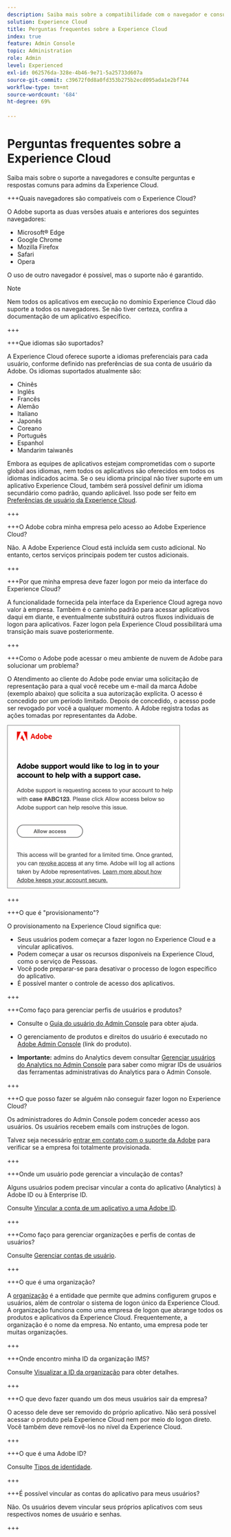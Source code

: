 ```yaml
---
description: Saiba mais sobre a compatibilidade com o navegador e consulte perguntas e respostas comuns para administradores na Adobe Experience Cloud.
solution: Experience Cloud
title: Perguntas frequentes sobre a Experience Cloud
index: true
feature: Admin Console
topic: Administration
role: Admin
level: Experienced
exl-id: 062576da-328e-4b46-9e71-5a25733d607a
source-git-commit: c39672f0d8a0fd353b275b2ecd095ada1e2bf744
workflow-type: tm+mt
source-wordcount: '684'
ht-degree: 69%

---
```


# Perguntas frequentes sobre a Experience Cloud

Saiba mais sobre o suporte a navegadores e consulte perguntas e respostas comuns para admins da Experience Cloud.

+++Quais navegadores são compatíveis com o Experience Cloud?

O Adobe suporta as duas versões atuais e anteriores dos seguintes navegadores:

* Microsoft® Edge
* Google Chrome
* Mozilla Firefox
* Safari
* Opera

O uso de outro navegador é possível, mas o suporte não é garantido.

>[!NOTE]
>
>Nem todos os aplicativos em execução no domínio Experience Cloud dão suporte a todos os navegadores. Se não tiver certeza, confira a documentação de um aplicativo específico.

+++

+++Que idiomas são suportados?

A Experience Cloud oferece suporte a idiomas preferenciais para cada usuário, conforme definido nas preferências de sua conta de usuário da Adobe. Os idiomas suportados atualmente são:

* Chinês
* Inglês
* Francês
* Alemão
* Italiano
* Japonês
* Coreano
* Português
* Espanhol
* Mandarim taiwanês

Embora as equipes de aplicativos estejam comprometidas com o suporte global aos idiomas, nem todos os aplicativos são oferecidos em todos os idiomas indicados acima. Se o seu idioma principal não tiver suporte em um aplicativo Experience Cloud, também será possível definir um idioma secundário como padrão, quando aplicável. Isso pode ser feito em [Preferências de usuário da Experience Cloud](https://experience.adobe.com/preferences).

+++

+++O Adobe cobra minha empresa pelo acesso ao Adobe Experience Cloud?

Não. A Adobe Experience Cloud está incluída sem custo adicional. No entanto, certos serviços principais podem ter custos adicionais.

+++

+++Por que minha empresa deve fazer logon por meio da interface do Experience Cloud?

A funcionalidade fornecida pela interface da Experience Cloud agrega novo valor à empresa. Também é o caminho padrão para acessar aplicativos daqui em diante, e eventualmente substituirá outros fluxos individuais de logon para aplicativos. Fazer logon pela Experience Cloud possibilitará uma transição mais suave posteriormente.

+++

+++Como o Adobe pode acessar o meu ambiente de nuvem de Adobe para solucionar um problema?

O Atendimento ao cliente do Adobe pode enviar uma solicitação de representação para a qual você recebe um e-mail da marca Adobe (exemplo abaixo) que solicita a sua autorização explícita. O acesso é concedido por um período limitado. Depois de concedido, o acesso pode ser revogado por você a qualquer momento. A Adobe registra todas as ações tomadas por representantes da Adobe.

![Caso de suporte da Adobe](../assets/support-email.png)

+++

+++O que é &quot;provisionamento&quot;?

O provisionamento na Experience Cloud significa que:

* Seus usuários podem começar a fazer logon no Experience Cloud e a vincular aplicativos.
* Podem começar a usar os recursos disponíveis na Experience Cloud, como o serviço de Pessoas.
* Você pode preparar-se para desativar o processo de logon específico do aplicativo.
* É possível manter o controle de acesso dos aplicativos.

+++

+++Como faço para gerenciar perfis de usuários e produtos?

* Consulte o [Guia do usuário do Admin Console](https://helpx.adobe.com/br/enterprise/admin-guide.html) para obter ajuda.

* O gerenciamento de produtos e direitos do usuário é executado no [Adobe Admin Console](https://adminconsole.adobe.com/enterprise) (link do produto).

* **Importante:** admins do Analytics devem consultar [Gerenciar usuários do Analytics no Admin Console](https://experienceleague.adobe.com/docs/analytics/admin/user-product-management/migrate-users/c-migration-tool.html) para saber como migrar IDs de usuários das ferramentas administrativas do Analytics para o Admin Console.

+++

+++O que posso fazer se alguém não conseguir fazer logon no Experience Cloud?

Os administradores do Admin Console podem conceder acesso aos usuários. Os usuários recebem emails com instruções de logon.

Talvez seja necessário [entrar em contato com o suporte da Adobe](https://experienceleague.adobe.com/?support-solution=General&amp;lang=pt-BR#support) para verificar se a empresa foi totalmente provisionada.

+++

+++Onde um usuário pode gerenciar a vinculação de contas?

Alguns usuários podem precisar vincular a conta do aplicativo (Analytics) à Adobe ID ou à Enterprise ID.

Consulte [Vincular a conta de um aplicativo a uma Adobe ID](../administration/organizations.md).

+++

+++Como faço para gerenciar organizações e perfis de contas de usuários?

Consulte [Gerenciar contas de usuário](../administration/organizations.md).

+++

+++O que é uma organização?

A [organização](../administration/organizations.md) é a entidade que permite que admins configurem grupos e usuários, além de controlar o sistema de logon único da Experience Cloud. A organização funciona como uma empresa de logon que abrange todos os produtos e aplicativos da Experience Cloud. Frequentemente, a organização é o nome da empresa. No entanto, uma empresa pode ter muitas organizações.

+++

+++Onde encontro minha ID da organização IMS?

Consulte [Visualizar a ID da organização](../administration/organizations.md) para obter detalhes.

+++

+++O que devo fazer quando um dos meus usuários sair da empresa?

O acesso dele deve ser removido do próprio aplicativo. Não será possível acessar o produto pela Experience Cloud nem por meio do logon direto. Você também deve removê-los no nível da Experience Cloud.

+++

+++O que é uma Adobe ID?

Consulte [Tipos de identidade](https://helpx.adobe.com/br/enterprise/using/identity.html).

+++

+++É possível vincular as contas do aplicativo para meus usuários?

Não. Os usuários devem vincular seus próprios aplicativos com seus respectivos nomes de usuário e senhas.

+++
